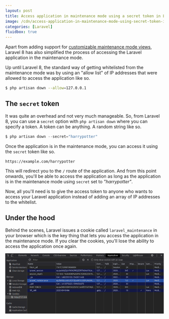 ```yaml
---
layout: post
title: Access application in maintenance mode using a secret token in Laravel 8
image: /cdn/access-application-in-maintenance-mode-using-secret-token-in-laravel-8.png
categories: [Laravel]
fluidbox: true
---
```


Apart from adding support for [customizable maintenance mode views](/customized-maintenance-mode-views-in-laravel-8/), Laravel 8 has also simplified the process of accessing the Laravel application in the maintenance mode.

Up until Laravel 8, the standard way of getting whitelisted from the maintenance mode was by using an "allow list" of IP addresses that were allowed to access the application like so.

```bash
$ php artisan down --allow=127.0.0.1
```

## The `secret` token 

It was quite an overhead and not very much manageable. So, from Laravel 8, you can use a `secret` option with `php artisan down` where you can specify a token. A token can be anything. A random string like so.

```php
$ php artisan down --secret="harrypotter"
```

Once the application is in the maintenance mode, you can access it using the `secret` token like so.

```
https://example.com/harrypotter
```

This will redirect you to the `/` route of the application. And from this point onwards, you'll be able to access the application as long as the application is in the maintenance mode using `secret` set to *"harrypotter"*.

Now, all you'll need is to give the access token to anyone who wants to access your Laravel application instead of adding an array of IP addresses to the whitelist.

## Under the hood

Behind the scenes, Laravel issues a cookie called `laravel_maintenance` in your browser which is the key thing that lets you access the application in the maintenance mode. If you clear the cookies, you'll lose the ability to access the application once again.

[![](/images/maintenance-mode-cookie.png)](/images/maintenance-mode-cookie.png)
